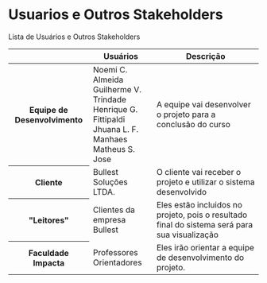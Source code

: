 # Usuarios e Outros Stakeholders

Lista de Usuários e Outros Stakeholders


<table>
    <thead>
        <tr>
            <th></th>
            <th>Usuários</th>
            <th>Descrição</th>
        </tr>
    </thead>
    <tbody>
        <tr>
            <th>Equipe de Desenvolvimento</th>
            <td>
                Noemi C. Almeida </br> 
                Guilherme V. Trindade </br> 
                Henrique G. Fittipaldi </br> 
                Jhuana L. F. Manhaes </br> 
                Matheus S. Jose </br> 
            </td>
            <td>A equipe vai desenvolver o projeto para a conclusão do curso</td>
        </tr>
        <tr>
            <th>Cliente</th>
            <td>Bullest Soluções LTDA.</td>
            <td>O cliente vai receber o projeto e utilizar o sistema desenvolvido</td>
        </tr>
        <tr>
            <th>"Leitores"</th>
            <td>Clientes da empresa Bullest</td>
            <td>Eles estão incluidos no projeto, pois o resultado final do sistema será para sua visualização</td>
        </tr>
        <tr>
            <th>Faculdade Impacta</th>
            <td>Professores Orientadores</td>
            <td>Eles irão orientar a equipe de desenvolvimento do projeto.</td>
        </tr>
    </tbody>
</table>

